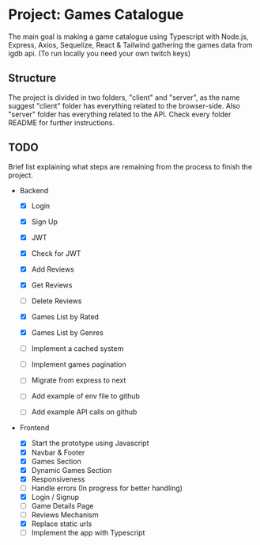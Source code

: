 # Project: Games Catalogue

The main goal is making a game catalogue using Typescript with Node.js, Express, Axios, Sequelize, React & Tailwind gathering the games data from igdb api. (To run locally you need your own twitch keys)

## Structure

The project is divided in two folders, "client" and "server", as the name suggest "client" folder has everything related to the browser-side. Also "server" folder has everything related to the API. Check every folder README for further instructions.

## TODO

Brief list explaining what steps are remaining from the process to finish the project.

- Backend

	- [x] Login
	- [X] Sign Up
	- [X] JWT 
	- [X] Check for JWT
	- [X] Add Reviews
	- [X] Get Reviews
	- [ ] Delete Reviews
	- [X] Games List by Rated
	- [X] Games List by Genres
	- [ ] Implement a cached system
	- [ ] Implement games pagination
	- [ ] Migrate from express to next
	- [ ] Add example of env file to github
	- [ ] Add example API calls on github


- Frontend

	- [X] Start the prototype using Javascript
	- [X] Navbar & Footer
	- [X] Games Section
	- [X] Dynamic Games Section
	- [X] Responsiveness
	- [ ] Handle errors (In progress for better handling)
	- [X] Login / Signup
	- [ ] Game Details Page
	- [ ] Reviews Mechanism
	- [X] Replace static urls
	- [ ] Implement the app with Typescript
